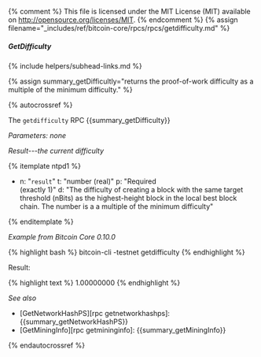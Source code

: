 {% comment %}
This file is licensed under the MIT License (MIT) available on
http://opensource.org/licenses/MIT.
{% endcomment %}
{% assign filename="_includes/ref/bitcoin-core/rpcs/rpcs/getdifficulty.md" %}

##### GetDifficulty
{% include helpers/subhead-links.md %}

{% assign summary_getDifficultly="returns the proof-of-work difficulty as a multiple of the minimum difficulty." %}

{% autocrossref %}

The `getdifficulty` RPC {{summary_getDifficulty}}

*Parameters: none*

*Result---the current difficulty*

{% itemplate ntpd1 %}
- n: "`result`"
  t: "number (real)"
  p: "Required<br>(exactly 1)"
  d: "The difficulty of creating a block with the same target threshold (nBits) as the highest-height block in the local best block chain.  The number is a a multiple of the minimum difficulty"

{% enditemplate %}

*Example from Bitcoin Core 0.10.0*

{% highlight bash %}
bitcoin-cli -testnet getdifficulty
{% endhighlight %}

Result:

{% highlight text %}
1.00000000
{% endhighlight %}

*See also*

* [GetNetworkHashPS][rpc getnetworkhashps]: {{summary_getNetworkHashPS}}
* [GetMiningInfo][rpc getmininginfo]: {{summary_getMiningInfo}}

{% endautocrossref %}
